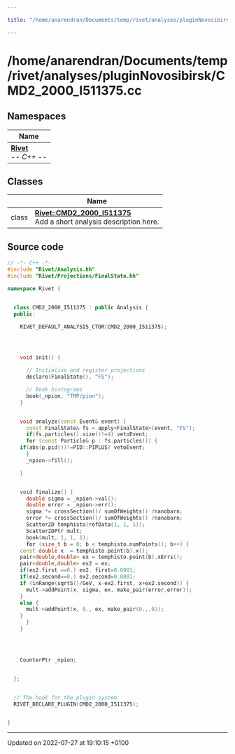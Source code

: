 ```yaml
---

title: "/home/anarendran/Documents/temp/rivet/analyses/pluginNovosibirsk/CMD2_2000_I511375.cc"

---
```


# /home/anarendran/Documents/temp/rivet/analyses/pluginNovosibirsk/CMD2_2000_I511375.cc



## Namespaces

| Name           |
| -------------- |
| **[Rivet](http://example.org/namespaces/namespacerivet/)** <br>-*- C++ -*-  |

## Classes

|                | Name           |
| -------------- | -------------- |
| class | **[Rivet::CMD2_2000_I511375](http://example.org/classes/classrivet_1_1cmd2__2000__i511375/)** <br>Add a short analysis description here.  |




## Source code

```cpp
// -*- C++ -*-
#include "Rivet/Analysis.hh"
#include "Rivet/Projections/FinalState.hh"

namespace Rivet {


  class CMD2_2000_I511375 : public Analysis {
  public:

    RIVET_DEFAULT_ANALYSIS_CTOR(CMD2_2000_I511375);




    void init() {

      // Initialise and register projections
      declare(FinalState(), "FS");

      // Book histograms
      book(_npion, "TMP/pion");
    }


    void analyze(const Event& event) {
      const FinalState& fs = apply<FinalState>(event, "FS");
      if(fs.particles().size()!=4) vetoEvent;
      for (const Particle& p : fs.particles()) {
    if(abs(p.pid())!=PID::PIPLUS) vetoEvent;
      }
      _npion->fill();

    }


    void finalize() {
      double sigma = _npion->val();
      double error = _npion->err();
      sigma *= crossSection()/ sumOfWeights() /nanobarn;
      error *= crossSection()/ sumOfWeights() /nanobarn; 
      Scatter2D temphisto(refData(1, 1, 1));
      Scatter2DPtr mult;
      book(mult, 1, 1, 1);
      for (size_t b = 0; b < temphisto.numPoints(); b++) {
    const double x  = temphisto.point(b).x();
    pair<double,double> ex = temphisto.point(b).xErrs();
    pair<double,double> ex2 = ex;
    if(ex2.first ==0.) ex2. first=0.0001;
    if(ex2.second==0.) ex2.second=0.0001;
    if (inRange(sqrtS()/GeV, x-ex2.first, x+ex2.second)) {
      mult->addPoint(x, sigma, ex, make_pair(error,error));
    }
    else {
      mult->addPoint(x, 0., ex, make_pair(0.,.0));
    }
      }
    }




    CounterPtr _npion;


  };


  // The hook for the plugin system
  RIVET_DECLARE_PLUGIN(CMD2_2000_I511375);


}
```


-------------------------------

Updated on 2022-07-27 at 19:10:15 +0100

